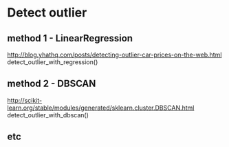Detect outlier
==============

## method 1 - LinearRegression
http://blog.yhathq.com/posts/detecting-outlier-car-prices-on-the-web.html
detect_outlier_with_regression()

## method 2 - DBSCAN
http://scikit-learn.org/stable/modules/generated/sklearn.cluster.DBSCAN.html
detect_outlier_with_dbscan()

## etc
